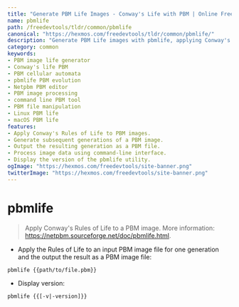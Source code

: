 ```yaml
---
title: "Generate PBM Life Images - Conway's Life with PBM | Online Free DevTools by Hexmos"
name: pbmlife
path: /freedevtools/tldr/common/pbmlife
canonical: "https://hexmos.com/freedevtools/tldr/common/pbmlife/"
description: "Generate PBM Life images with pbmlife, applying Conway's Rules of Life to PBM image files. Manipulate image evolution and create cellular automata. Free online tool, no registration required."
category: common
keywords:
- PBM image life generator
- Conway's life PBM
- PBM cellular automata
- pbmlife PBM evolution
- Netpbm PBM editor
- PBM image processing
- command line PBM tool
- PBM file manipulation
- Linux PBM life
- macOS PBM life
features:
- Apply Conway's Rules of Life to PBM images.
- Generate subsequent generations of a PBM image.
- Output the resulting generation as a PBM file.
- Process image data using command-line interface.
- Display the version of the pbmlife utility.
ogImage: "https://hexmos.com/freedevtools/site-banner.png"
twitterImage: "https://hexmos.com/freedevtools/site-banner.png"
---
```


# pbmlife

> Apply Conway's Rules of Life to a PBM image.
> More information: <https://netpbm.sourceforge.net/doc/pbmlife.html>.

- Apply the Rules of Life to an input PBM image file for one generation and the output the result as a PBM image file:

`pbmlife {{path/to/file.pbm}}`

- Display version:

`pbmlife {{[-v|-version]}}`
